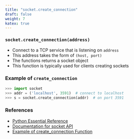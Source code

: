 ```yaml
---
title: "socket.create_connection"
draft: false
weight: 7
katex: true
---
```


### `socket.create_connection(address)`
- Connect to a TCP service that is listening on `address`
- This address takes the form of `(host, port)`
- The functions returns a socket object
- This function is typically used for clients creating sockets

### Example of `create_connection`

```python
>>> import socket
>>> addr = ('localhost', 3591)  # connect to localhost
>>> s = socket.create_connection(addr)  # on port 3591
```

### References
- [Python Essential Reference](http://index-of.co.uk/Python/Python%20Essential%20Reference,%20Fourth%20Edition.pdf)
- [Documentation for socket API](https://docs.python.org/3/library/socket.html)
- [Example of create_connection Function](https://pythontic.com/modules/socket/create_connection)
